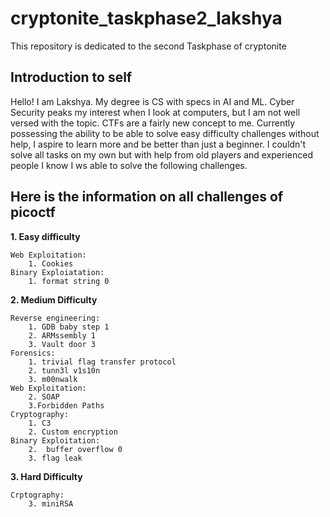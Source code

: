 # cryptonite_taskphase2_lakshya
This repository is dedicated to the second Taskphase of cryptonite

## Introduction to self
Hello! I am Lakshya. My degree is CS with specs in AI and ML.
Cyber Security peaks my interest when I look at computers, but I am not well versed with the topic. 
CTFs are a fairly new concept to me. Currently possessing the ability to be able to solve easy difficulty challenges without help,
I aspire to learn more and be better than just a beginner. I couldn't solve all tasks on my own but with help from old players and experienced people I know
I ws able to solve the following challenges.

## Here is the information on all challenges of picoctf
**1. Easy difficulty**

	Web Exploitation:
		1. Cookies
	Binary Exploiatation:
		1. format string 0 
**2. Medium Difficulty**

	Reverse engineering:
		1. GDB baby step 1
		2. ARMssembly 1
		3. Vault door 3
	Forensics:
		1. trivial flag transfer protocol
		2. tunn3l v1s10n
		3. m00nwalk
	Web Exploitation:
		2. SOAP
		3.Forbidden Paths
	Cryptography:
		1. C3
		2. Custom encryption
	Binary Exploitation:
		2.  buffer overflow 0
		3. flag leak
**3. Hard Difficulty**

	Crptography:
		3. miniRSA
